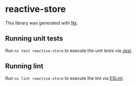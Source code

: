 # reactive-store

This library was generated with [Nx](https://nx.dev).

## Running unit tests

Run `nx test reactive-store` to execute the unit tests via [Jest](https://jestjs.io).

## Running lint

Run `nx lint reactive-store` to execute the lint via [ESLint](https://eslint.org/).
